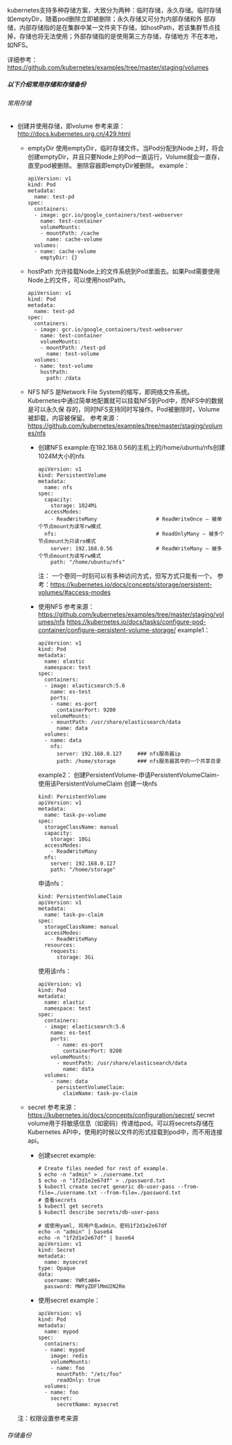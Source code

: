 kubernetes支持多种存储方案，大致分为两种：临时存储，永久存储。临时存储如emptyDir，随着pod删除立即被删除；永久存储又可分为内部存储和外
部存储，内部存储指的是在集群中某一文件夹下存储，如hostPath，若该集群节点挂掉，存储也将无法使用；外部存储指的是使用第三方存储，存储地方
不在本地，如NFS。

详细参考：https://github.com/kubernetes/examples/tree/master/staging/volumes

##### 以下介绍常用存储和存储备份

###### 常用存储

-   创建并使用存储，即volume
参考来源：http://docs.kubernetes.org.cn/429.html
    -   emptyDir
    使用emptyDir，临时存储文件。当Pod分配到Node上时，将会创建emptyDir，并且只要Node上的Pod一直运行，Volume就会一直存，直至pod被删除。
    删除容器即emptyDir被删除。
        example：
        ```
        apiVersion: v1        
        kind: Pod
        metadata:
          name: test-pd
        spec:
          containers:
          - image: gcr.io/google_containers/test-webserver
            name: test-container
            volumeMounts:
            - mountPath: /cache
              name: cache-volume
          volumes:
          - name: cache-volume
            emptyDir: {}
        ```
    -   hostPath
    允许挂载Node上的文件系统到Pod里面去。如果Pod需要使用Node上的文件，可以使用hostPath。
        ```
        apiVersion: v1
        kind: Pod
        metadata:
          name: test-pd
        spec:
          containers:
          - image: gcr.io/google_containers/test-webserver
            name: test-container
            volumeMounts:
            - mountPath: /test-pd
              name: test-volume
          volumes:
          - name: test-volume
            hostPath:
              path: /data
        ```
    -   NFS
        NFS 是Network File System的缩写，即网络文件系统。Kubernetes中通过简单地配置就可以挂载NFS到Pod中，而NFS中的数据是可以永久保
        存的，同时NFS支持同时写操作。Pod被删除时，Volume被卸载，内容被保留。
        参考来源：https://github.com/kubernetes/examples/tree/master/staging/volumes/nfs
        -   创建NFS
            example:在192.168.0.56的主机上的/home/ubuntu/nfs创建1024M大小的nfs
            ```
            apiVersion: v1
            kind: PersistentVolume
            metadata:
              name: nfs
            spec:
              capacity:
                storage: 1024Mi
              accessModes:
                - ReadWriteMany                   # ReadWriteOnce – 被单个节点mount为读写rw模式
              nfs:                                # ReadOnlyMany – 被多个节点mount为只读ro模式
                server: 192.168.0.56              # ReadWriteMany – 被多个节点mount为读写rw模式
                path: "/home/ubuntu/nfs"
            ```
            注： 一个卷同一时刻可以有多种访问方式，但写方式只能有一个。
            参考：https://kubernetes.io/docs/concepts/storage/persistent-volumes/#access-modes
        
        -   使用NFS
            参考来源：https://github.com/kubernetes/examples/tree/master/staging/volumes/nfs
            https://kubernetes.io/docs/tasks/configure-pod-container/configure-persistent-volume-storage/
            example1：
            ```
            apiVersion: v1
            kind: Pod
            metadata:
              name: elastic
              namespace: test
            spec:
              containers:
              - image: elasticsearch:5.6
                name: es-test
                ports:
                - name: es-port
                  containerPort: 9200
                volumeMounts:
                - mountPath: /usr/share/elasticsearch/data
                  name: data
              volumes:
              - name: data
                nfs:
                  server: 192.168.0.127     ### nfs服务器ip
                  path: /home/storage       ### nfs服务器其中的一个共享目录
            ```
            example2：  创建PersistentVolume-申请PersistentVolumeClaim-使用该PersistentVolumeClaim
            创建一块nfs
            ```
            kind: PersistentVolume
            apiVersion: v1
            metadata:
              name: task-pv-volume
            spec:
              storageClassName: manual
              capacity:
                storage: 10Gi
              accessModes:
                - ReadWriteMany
              nfs:
                server: 192.168.0.127
                path: "/home/storage"
            ```
            申请nfs：
            ```
            kind: PersistentVolumeClaim
            apiVersion: v1
            metadata:
              name: task-pv-claim
            spec:
              storageClassName: manual
              accessModes:
                - ReadWriteMany
              resources:
                requests:
                  storage: 3Gi
            ```
            使用该nfs：
            ```
            apiVersion: v1
            kind: Pod
            metadata:
              name: elastic
              namespace: test
            spec:
              containers:
              - image: elasticsearch:5.6
                name: es-test
                ports:
                  - name: es-port
                    containerPort: 9200
                volumeMounts:
                  - mountPath: /usr/share/elasticsearch/data
                    name: data
              volumes:
                - name: data
                  persistentVolumeClaim:
                    claimName: task-pv-claim
            ```
            
    -   secret
    参考来源：https://kubernetes.io/docs/concepts/configuration/secret/
    secret volume用于将敏感信息（如密码）传递给pod。可以将secrets存储在Kubernetes API中，使用的时候以文件的形式挂载到pod中，而不用连接api。
        -   创建secret
            example:
            ```
            # Create files needed for rest of example.
            $ echo -n "admin" > ./username.txt
            $ echo -n "1f2d1e2e67df" > ./password.txt
            $ kubectl create secret generic db-user-pass --from-file=./username.txt --from-file=./password.txt
            # 查看secrets
            $ kubectl get secrets
            $ kubectl describe secrets/db-user-pass
            
            # 或使用yaml, 将用户名admin、密码1f2d1e2e67df
            echo -n "admin" | base64
            echo -n "1f2d1e2e67df" | base64
            apiVersion: v1
            kind: Secret
            metadata:
              name: mysecret
            type: Opaque
            data:
              username: YWRtaW4=
              password: MWYyZDFlMmU2N2Rm
            ```
        -   使用secret
            example：
            ```
            apiVersion: v1
            kind: Pod
            metadata:
              name: mypod
            spec:
              containers:
              - name: mypod
                image: redis
                volumeMounts:
                - name: foo
                  mountPath: "/etc/foo"
                  readOnly: true
              volumes:
              - name: foo
                secret:
                  secretName: mysecret
            ```
    注：权限设置参考来源

###### 存储备份


